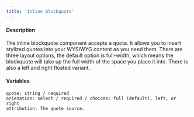 ```yaml
---
title: 'Inline blockquote'
---
```

#### Description
The inline blockquote component accepts a quote. It allows you to insert stylized quotes into your WYSIWYG content as you need them. There are three layout options, the default option is full-width, which means the blockquote will take up the full width of the space you place it into. There is also a left and right floated variant.

#### Variables
~~~
quote: string / required
orienation: select / required / choices: full (default), left, or right
attribution: The quote source.
~~~
